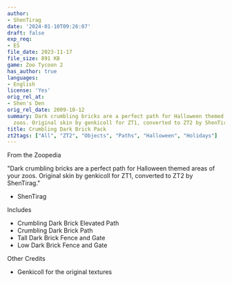 ```yaml
---
author:
- ShenTirag
date: '2024-01-10T09:26:07'
draft: false
exp_req:
- ES
file_date: 2023-11-17
file_size: 891 KB
game: Zoo Tycoon 2
has_author: true
languages:
- English
license: 'Yes'
orig_rel_at:
- Shen's Den
orig_rel_date: 2009-10-12
summary: Dark crumbling bricks are a perfect path for Halloween themed areas of your
  zoos. Original skin by genkicoll for ZT1, converted to ZT2 by ShenTirag.
title: Crumbling Dark Brick Pack
zt2tags: ["All", "ZT2", "Objects", "Paths", "Halloween", "Holidays"]
---
```



From the Zoopedia


"Dark crumbling bricks are a perfect path for Halloween themed areas of your zoos. Original skin by genkicoll for ZT1, converted to ZT2 by ShenTirag."
- ShenTirag


Includes


- Crumbling Dark Brick Elevated Path
- Crumbling Dark Brick Path
- Tall Dark Brick Fence and Gate
- Low Dark Brick Fence and Gate


Other Credits

- Genkicoll for the original textures